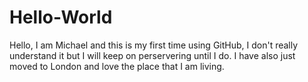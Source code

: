 # Hello-World

Hello,
I am Michael and this is my first time using GitHub, I don't really understand it but I will keep on perservering until I do.
I have also just moved to London and love the place that I am living. 
